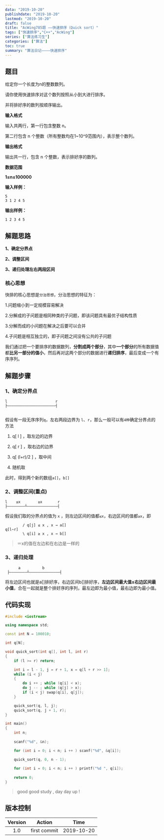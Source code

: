 ```yaml
---
data: "2019-10-20"
publishdate: "2019-10-20"
lastmod: "2019-10-20"
draft: false
title: "AcWing785题 ——快速排序（Quick sort）"
tags: ["快速排序","C++","AcWing"]
series: ["算法练习生"]
categories: ["算法"]
toc: true
summary: "算法日记————快速排序"
--- 
```

## 题目

给定你一个长度为n的整数数列。

请你使用快速排序对这个数列按照从小到大进行排序。

并将排好序的数列按顺序输出。

**输入格式**

输入共两行，第一行包含整数 n。

第二行包含 n 个整数（所有整数均在1~10^9范围内），表示整个数列。

**输出格式**

输出共一行，包含 n 个整数，表示排好序的数列。

**数据范围**

**1≤n≤100000**

**输入样例：**

```text
5
3 1 2 4 5
```

**输出样例：**

```text
1 2 3 4 5
```


## 解题思路

**1、确定分界点**

**2、调整区间**

**3、递归处理左右两段区间**

### 核心思想

快排的核心思想是`分治思想`，分治思想的特征为：

1.问题缩小到一定规模容易解决

2.分解成的子问题是相同种类的子问题，即该问题具有最优子结构性质

3.分解而成的小问题在解决之后要可以合并

4.子问题是相互独立的，即子问题之间没有公共的子问题

我们通过把一个要排序的数据数列，**分割成两个部分**，其中**一个部分**的所有数据值都**比另一部分的值小**，然后再对这两个部分的数据进行**递归排序**，最后变成一个有序序列。

## 解题步骤

### 1、确定分界点

```text
l                      r
├——————————————————————┤
          
```
假设有一段无序序列`q`，左右两段边界为 `l`、`r`，那么一般可以有`4种`确定分界点的方法

1. q[ l ] ，取左边的边界

2. q[ r ] ，取右边的边界

3. q[ (l+r)/2 ] ，取中间

4. 随机取

此时，得到两个新的数组`a[]`，`b[]`

### 2、调整区间(重点)

```text
l    ≤x        ≥x       r        
├————————┴——————————————┤          
```

假设我们取的分界点的值为 `x` ，则左边区间的值都`≤x`，右边区间的值都`≥x`，即

```text
        / q[j] ≤ x , x → a[]
q[l~r]
        \ q[i] ≥ x , x → b[]
```
> ＝x的值在左边和在右边是一样的

### 3、递归处理

```text
      a          b
 ├————————┴——————————————┤
```
将左边区间也就是a[]排好序，右边区间b[]排好序，**左边区间最大值≤右边区间最小值**，合在一起就是整个排好序的序列，最左边即为最小值，最右边即为最小值。


## 代码实现

```C++
#include <iostream>

using namespace std;

const int N = 100010;

int q[N];

void quick_sort(int q[], int l, int r)
{
    if (l >= r) return;

    int i = l - 1, j = r + 1, x = q[l + r >> 1];
    while (i < j)
    {
        do i ++ ; while (q[i] < x);
        do j -- ; while (q[j] > x);
        if (i < j) swap(q[i], q[j]);
    }

    quick_sort(q, l, j);
    quick_sort(q, j + 1, r);
}

int main()
{
    int n;
    
    scanf("%d", &n);

    for (int i = 0; i < n; i ++ ) scanf("%d", &q[i]);

    quick_sort(q, 0, n - 1);
    
    for (int i = 0; i < n; i ++ ) printf("%d ", q[i]);
    
    return 0;
}
```

> good good study , day day up !

## 版本控制
Version|Action|Time
:-:|:-:|:-:
1.0|first commit|2019-10-20
